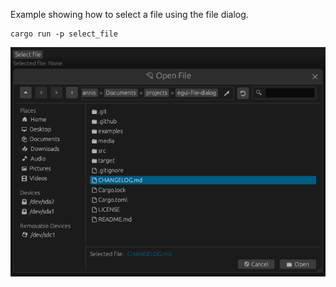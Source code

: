 Example showing how to select a file using the file dialog.

```
cargo run -p select_file
```

![](screenshot.png)
